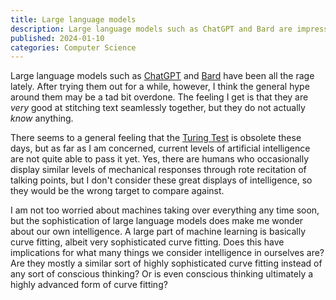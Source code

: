 ```yaml
---
title: Large language models
description: Large language models such as ChatGPT and Bard are impressive, but I think they are overrated a bit too much.
published: 2024-01-10
categories: Computer Science
---
```


Large language models such as [ChatGPT] and [Bard] have been all the rage lately.
After trying them out for a while, however,
I think the general hype around them may be a tad bit overdone.
The feeling I get is that they are _very_ good at stitching text seamlessly together,
but they do not actually _know_ anything.

<!--more-->

<!-- Describe specifics on how it appears not to know things. -->

There seems to a general feeling that the [Turing Test] is obsolete these days,
but as far as I am concerned, current levels of artificial intelligence
are not quite able to pass it yet.
Yes, there are humans who occasionally display similar levels of mechanical responses
through rote recitation of talking points, but I don't consider these
great displays of intelligence, so they would be the wrong target to compare against.

I am not too worried about machines taking over everything any time soon,
but the sophistication of large language models does make me wonder about our own intelligence.
A large part of machine learning is basically curve fitting,
albeit very sophisticated curve fitting.
Does this have implications for what many things we consider intelligence in ourselves are?
Are they mostly a similar sort of highly sophisticated curve fitting
instead of any sort of conscious thinking?
Or is even conscious thinking ultimately a highly advanced form of curve fitting?

[Bard]: https://bard.google.com/
[ChatGPT]: https://chat.openai.com/
[Turing Test]: https://plato.stanford.edu/entries/turing-test/

